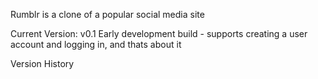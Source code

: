 Rumblr is a clone of a popular social media site

Current Version: v0.1
Early development build - supports creating a user account and logging in, and thats about it

Version History

